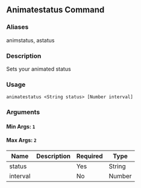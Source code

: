 ## Animatestatus Command

### Aliases

animstatus, astatus

### Description

Sets your animated status

### Usage

`animatestatus <String status> [Number interval]`

### Arguments

#### Min Args: `1`

#### Max Args: `2`

| Name | Description | Required | Type |
|------|-------------|----------|------|
|status||Yes|String|
|interval||No|Number|